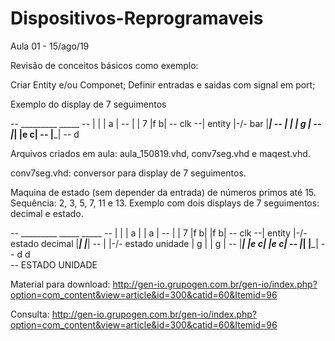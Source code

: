 # Dispositivos-Reprogramaveis

Aula 01 - 15/ago/19

Revisão de conceitos básicos como exemplo: 

Criar Entity e/ou Componet;
Definir entradas e saidas com signal em port;

Exemplo do display de 7 seguimentos

--         _________                     _____
--        |         |                   |  a  |
--        |         | 7                 |f   b|
--  clk --| entity  |-/- bar            |_____|
--        |         |                   |  g  |
--        |_________|                   |e   c|
--                                      |_____|
--                                         d

Arquivos criados em aula: 
aula_150819.vhd, conv7seg.vhd e maqest.vhd.

conv7seg.vhd: conversor para display de 7 seguimentos.

Maquina de estado (sem depender da entrada) de números primos até 15.
Sequência: 2, 3, 5, 7, 11 e 13.
Exemplo com dois displays de 7 seguimentos: decimal e estado.

--         _________                     _____		 _____
--        |         |                   |  a  |		|  a  |
--        |         | 7                 |f   b|		|f   b|
--  clk --| entity  |-/- estado decimal |_____|		|_____|
--        |         |-/- estado unidade |  g  |		|  g  |
--        |_________|                   |e   c|		|e   c|
--                                      |_____|		|_____|
--                                         d		   d	
--					ESTADO		UNIDADE

Material para download: 
http://gen-io.grupogen.com.br/gen-io/index.php?option=com_content&view=article&id=300&catid=60&Itemid=96

Consulta: http://gen-io.grupogen.com.br/gen-io/index.php?option=com_content&view=article&id=300&catid=60&Itemid=96

